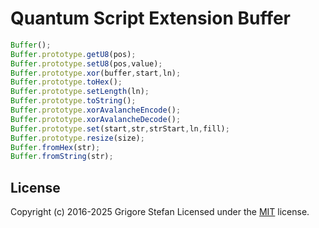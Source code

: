 # Quantum Script Extension Buffer

```javascript
Buffer();
Buffer.prototype.getU8(pos);
Buffer.prototype.setU8(pos,value);
Buffer.prototype.xor(buffer,start,ln);
Buffer.prototype.toHex();
Buffer.prototype.setLength(ln);
Buffer.prototype.toString();
Buffer.prototype.xorAvalancheEncode();
Buffer.prototype.xorAvalancheDecode();
Buffer.prototype.set(start,str,strStart,ln,fill);
Buffer.prototype.resize(size);
Buffer.fromHex(str);
Buffer.fromString(str);
```

## License

Copyright (c) 2016-2025 Grigore Stefan
Licensed under the [MIT](LICENSE) license.

